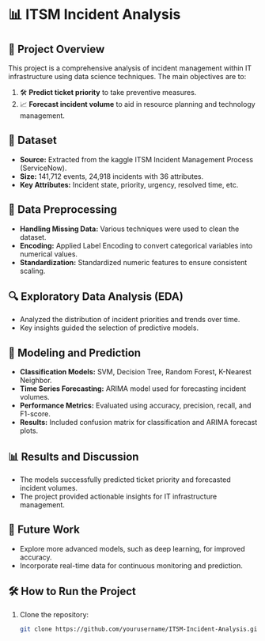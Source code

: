 # 📊 ITSM Incident Analysis

## 🚀 Project Overview
This project is a comprehensive analysis of incident management within IT infrastructure using data science techniques. The main objectives are to:
1. 🛠️ **Predict ticket priority** to take preventive measures.
2. 📈 **Forecast incident volume** to aid in resource planning and technology management.

## 📁 Dataset
- **Source:** Extracted from the kaggle ITSM Incident Management Process (ServiceNow).
- **Size:** 141,712 events, 24,918 incidents with 36 attributes.
- **Key Attributes:** Incident state, priority, urgency, resolved time, etc.

## 🧹 Data Preprocessing
- **Handling Missing Data:** Various techniques were used to clean the dataset.
- **Encoding:** Applied Label Encoding to convert categorical variables into numerical values.
- **Standardization:** Standardized numeric features to ensure consistent scaling.

## 🔍 Exploratory Data Analysis (EDA)
- Analyzed the distribution of incident priorities and trends over time.
- Key insights guided the selection of predictive models.

## 🤖 Modeling and Prediction
- **Classification Models:** SVM, Decision Tree, Random Forest, K-Nearest Neighbor.
- **Time Series Forecasting:** ARIMA model used for forecasting incident volumes.
- **Performance Metrics:** Evaluated using accuracy, precision, recall, and F1-score.
- **Results:** Included confusion matrix for classification and ARIMA forecast plots.

## 📊 Results and Discussion
- The models successfully predicted ticket priority and forecasted incident volumes.
- The project provided actionable insights for IT infrastructure management.

## 🔮 Future Work
- Explore more advanced models, such as deep learning, for improved accuracy.
- Incorporate real-time data for continuous monitoring and prediction.

## 🛠️ How to Run the Project
1. Clone the repository:
   ```bash
   git clone https://github.com/yourusername/ITSM-Incident-Analysis.git

